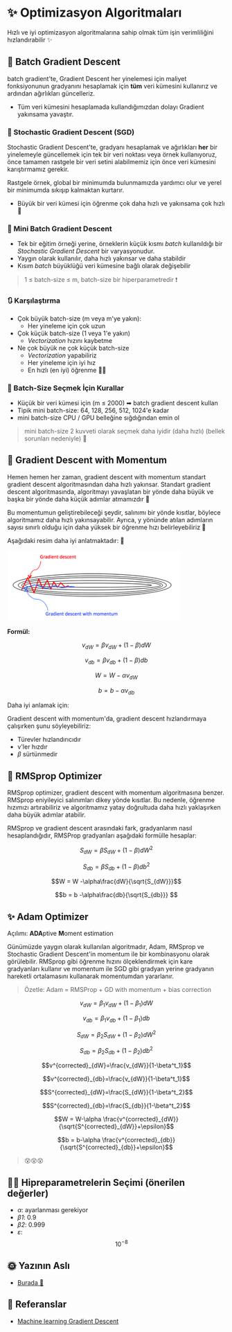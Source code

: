 # ✨ Optimizasyon Algoritmaları
Hızlı ve iyi optimizasyon algoritmalarına sahip olmak tüm işin verimliliğini hızlandırabilir ✨

## 🔩 Batch Gradient Descent
batch gradient'te, Gradient Descent her yinelemesi için maliyet fonksiyonunun gradyanını hesaplamak için **tüm** veri kümesini kullanırız ve ardından ağırlıkları güncelleriz.

* Tüm veri kümesini hesaplamada kullandığımızdan dolayı Gradient yakınsama yavaştır.

### 🎩 Stochastic Gradient Descent (SGD)
Stochastic Gradient Descent'te, gradyanı hesaplamak ve ağırlıkları **her** bir yinelemeyle güncellemek için tek bir veri noktası veya örnek kullanıyoruz, önce tamamen rastgele bir veri setini alabilmemiz için önce veri kümesini karıştırmamız gerekir.

Rastgele örnek, global bir minimumda bulunmamızda yardımcı olur ve yerel bir minimumda sıkışıp kalmaktan kurtarır.

* Büyük bir veri kümesi için öğrenme çok daha hızlı ve yakınsama çok hızlı 🚀

### 🔩 Mini Batch Gradient Descent
- Tek bir eğitim örneği yerine, örneklerin küçük kısmı _batch_ kullanıldığı bir _Stochastic Gradient Descent_ bir varyasyonudur.
- Yaygın olarak kullanılır, daha hızlı yakınsar ve daha stabildir
- Kısım _batch_ büyüklüğü veri kümesine bağlı olarak değişebilir

> 1 ≤ batch-size ≤ m, batch-size bir hiperparametredir ❗

### 🔃 Karşılaştırma

* Çok büyük batch-size (m veya m'ye yakın): 
  * Her yineleme için çok uzun
* Çok küçük batch-size (1 veya 1'e yakın)
  * _Vectorization_ hızını kaybetme
* Ne çok büyük ne çok küçük batch-size
  * _Vectorization_ yapabiliriz
  * Her yineleme için iyi hız
  * En hızlı (en iyi) öğrenme 🤗✨   

### 🚩 Batch-Size Seçmek İçin Kurallar
* Küçük bir veri kümesi için (m ≤ 2000) ➡ batch gradient descent kullan
* Tipik mini batch-size: 64, 128, 256, 512, 1024'e kadar
* mini batch-size CPU / GPU belleğine sığdığından emin ol

> mini batch-size 2 kuvveti olarak seçmek daha iyidir (daha hızlı) (bellek sorunları nedeniyle) 🧐

## 🔩 Gradient Descent with Momentum
Hemen hemen her zaman, gradient descent with momentum standart gradient descent algoritmasından daha hızlı yakınsar. Standart gradient descent algoritmasında, algoritmayı yavaşlatan bir yönde daha büyük ve başka bir yönde daha küçük adımlar atmamızdır 🤕

Bu momentumun geliştirebileceği şeydir, salınımı bir yönde kısıtlar, böylece algoritmamız daha hızlı yakınsayabilir. Ayrıca, y yönünde atılan adımların sayısı sınırlı olduğu için daha yüksek bir öğrenme hızı belirleyebiliriz 🤗

Aşağıdaki resim daha iyi anlatmaktadır: 🧐

<img src="../res/GDvsGDM.png" width="400"  />

**Formül:**

$$v_{dW} = \beta v_{dW }+ (1-\beta)dW$$

$$v_{db} = \beta v_{db }+ (1-\beta)db$$

$$W = W -\alpha v_{dW}$$

$$b = b -\alpha v_{db}$$

Daha iyi anlamak için:

Gradient descent with momentum'da, gradient descent hızlandırmaya çalışırken şunu söyleyebiliriz:
* Türevler hızlandırıcıdır
* v'ler hızdır
* _β_ sürtünmedir

## 🔩 RMSprop Optimizer
RMSprop optimizer, gradient descent with momentum algoritmasına benzer. RMSprop eniyileyici salınımları dikey yönde kısıtlar. Bu nedenle, öğrenme hızımızı artırabiliriz ve algoritmamız yatay doğrultuda daha hızlı yaklaşırken daha büyük adımlar atabilir.

RMSprop ve gradient descent arasındaki fark, gradyanlarım nasıl hesaplandığıdır, RMSProp gradyanları aşağıdaki formülle hesaplar:

$$S_{dW} = \beta S_{dW} + (1-\beta)dW^2$$

$$S_{db} = \beta S_{db} + (1-\beta)db^2$$

$$W = W -\alpha\frac{dW}{\sqrt{S_{dW}}}$$

$$b = b -\alpha\frac{db}{\sqrt{S_{db}}} $$

## ✨ Adam Optimizer

Açılımı: **ADA**ptive **M**oment estimation

Günümüzde yaygın olarak kullanılan algoritmadır, Adam, RMSprop ve Stochastic Gradient Descent'in momentum ile bir kombinasyonu olarak görülebilir. RMSprop gibi öğrenme hızını ölçeklendirmek için kare gradyanları kullanır ve momentum ile SGD gibi gradyan yerine gradyanın hareketli ortalamasını kullanarak momentumdan yararlanır.

> Özetle: Adam = RMSProp + GD with momentum + bias correction

$$v_{dW}=\beta_1v_{dW}+ (1-\beta_1)dW$$

$$v_{db}=\beta_1v_{db}+ (1-\beta_1)db$$

$$S_{dW}=\beta_2S_{dW}+ (1-\beta_2)dW^2$$

$$S_{db}=\beta_2S_{db}+ (1-\beta_2)db^2$$

$$v^{corrected}_{dW}=\frac{v_{dW}}{1-\beta^t_1}$$

$$v^{corrected}_{db}=\frac{v_{dW}}{1-\beta^t_1}$$

$$S^{corrected}_{dW}=\frac{S_{dW}}{1-\beta^t_2}$$

$$S^{corrected}_{db}=\frac{S_{db}}{1-\beta^t_2}$$

$$W = W-\alpha \frac{v^{corrected}_{dW}}{\sqrt{S^{corrected}_{dW}}+\epsilon}$$

$$b = b-\alpha \frac{v^{corrected}_{db}}{\sqrt{S^{corrected}_{db}}+\epsilon}$$

> 😵😵😵

## 👩‍🏫 Hipreparametrelerin Seçimi (önerilen değerler)
* _α_: ayarlanması gerekiyor
* _β1_: 0.9
* _β2_: 0.999
* _ε_: $$10^{-8}$$

## 🌞 Yazının Aslı
- [Burada 🐾](https://dl.asmaamir.com/0-nnconcepts/6-optimization)

## 🧐 Referanslar
* [Machine learning Gradient Descent](https://medium.com/datadriveninvestor/gradient-descent-5a13f385d403)